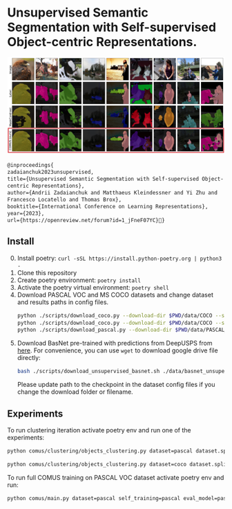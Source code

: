 # Unsupervised Semantic Segmentation with Self-supervised Object-centric Representations.

![](./resources/comus_output.png)
```
@inproceedings{
zadaianchuk2023unsupervised,
title={Unsupervised Semantic Segmentation with Self-supervised Object-centric Representations},
author={Andrii Zadaianchuk and Matthaeus Kleindessner and Yi Zhu and Francesco Locatello and Thomas Brox},
booktitle={International Conference on Learning Representations},
year={2023},
url={https://openreview.net/forum?id=1_jFneF07YC}}
```
## Install
0. Install poetry: `curl -sSL https://install.python-poetry.org | python3 -
`
1. Clone this repository
2. Create poetry environment: `poetry install`
3. Activate the poetry virtual environment: `poetry shell`
4. Download PASCAL VOC and MS COCO datasets and change dataset and results paths in config files.
   ```bash
   python ./scripts/download_coco.py --download-dir $PWD/data/COCO --split train
   python ./scripts/download_coco.py --download-dir $PWD/data/COCO --split validation
   python ./scripts/download_pascal.py --download-dir $PWD/data/PASCAL_VOC
   ```
5. Download BasNet pre-trained with predictions from DeepUSPS from [here](https://github.com/wvangansbeke/Unsupervised-Semantic-Segmentation/tree/main/saliency).
   For convenience, you can use `wget` to download google drive file directly:
   ```bash
   bash ./scripts/download_unsupervised_basnet.sh ./data/basnet_unsupervised.pth
   ```
   Please update path to the checkpoint in the dataset config files if you change the download folder or filename.

## Experiments

To run clustering iteration activate poetry env and run one of the experiments:

```bash
python comus/clustering/objects_clustering.py dataset=pascal dataset.split=val clustering.core_size=100 pathes.repo=$PWD
```

```bash
python comus/clustering/objects_clustering.py dataset=coco dataset.split=val clustering.core_size=100 pathes.repo=$PWD
```

To run full COMUS training on PASCAL VOC dataset activate poetry env and run:

```bash
python comus/main.py dataset=pascal self_training=pascal eval_model=pascal pathes.repo=$PWD
```
